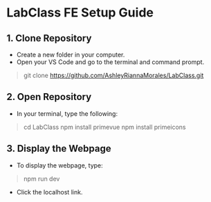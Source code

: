 # LabClass FE Setup Guide

## 1. Clone Repository
- Create a new folder in your computer.
- Open your VS Code and go to the terminal and command prompt.
> git clone https://github.com/AshleyRiannaMorales/LabClass.git
## 2. Open Repository
- In your terminal, type the following:
> cd LabClass
> npm install primevue
> npm install primeicons
## 3. Display the Webpage
- To display the webpage, type:
> npm run dev
- Click the localhost link.
